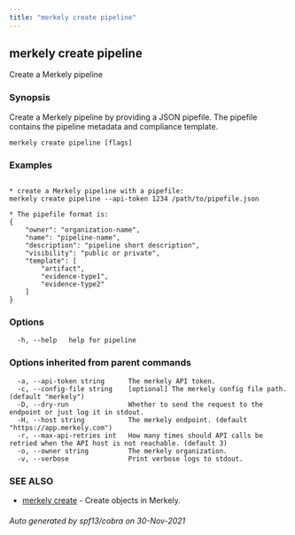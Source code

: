 ```yaml
---
title: "merkely create pipeline"
---
```


## merkely create pipeline

Create a Merkely pipeline

### Synopsis


Create a Merkely pipeline by providing a JSON pipefile. 
The pipefile contains the pipeline metadata and compliance template.


```
merkely create pipeline [flags]
```

### Examples

```

* create a Merkely pipeline with a pipefile:
merkely create pipeline --api-token 1234 /path/to/pipefile.json

* The pipefile format is:
{
    "owner": "organization-name",
    "name": "pipeline-name",
    "description": "pipeline short description",
    "visibility": "public or private",
    "template": [
        "artifact",
        "evidence-type1",
		"evidence-type2"
    ]
}

```

### Options

```
  -h, --help   help for pipeline
```

### Options inherited from parent commands

```
  -a, --api-token string      The merkely API token.
  -c, --config-file string    [optional] The merkely config file path. (default "merkely")
  -D, --dry-run               Whether to send the request to the endpoint or just log it in stdout.
  -H, --host string           The merkely endpoint. (default "https://app.merkely.com")
  -r, --max-api-retries int   How many times should API calls be retried when the API host is not reachable. (default 3)
  -o, --owner string          The merkely organization.
  -v, --verbose               Print verbose logs to stdout.
```

### SEE ALSO

* [merkely create](/client_reference/merkely_create/)	 - Create objects in Merkely.

###### Auto generated by spf13/cobra on 30-Nov-2021
